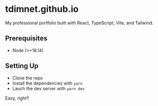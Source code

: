 # tdimnet.github.io

My professional portfolio built with React, TypeScript, Vite, and Tailwind.


## Prerequisites

- Node (>=18.14)


## Setting Up

- Clone the repo
- Install the dependencies with `yarn`
- Lauch the dev server with `yarn dev`

Easy, right?


